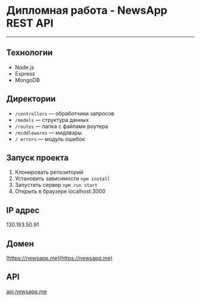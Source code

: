 # Дипломная работа - NewsApp REST API

---

## Технологии

* Node.js
* Express
* MongoDB

## Директории

* `/controllers` — обработчики запросов  
* `/models` — структура данных 
* `/routes` — папка с файлами роутера  
* `/middlewares` — мидлвары
* `/ errors` — модуль ошибок

## Запуск проекта

1. Клонировать репозиторий
2. Установить зависимости `npm install`
3. Запустить сервер `npm run start`   
4. Открыть в браузере localhost:3000

## IP адрес 

130.193.50.91

## Домен
[https://newsapp.me](https://newsapp.me)

## API
[api.newsapp.me](https://api.newsapp.me)
